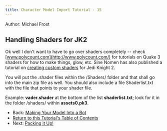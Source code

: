 ```yaml
---
title: Character Model Import Tutorial - 15
---
```


Author: Michael Frost

## Handling Shaders for JK2

Ok well I don't want to have to go over shaders completely -- check
[www.polycount.com](http://www.polycount.com/)
for tutorials on Quake 3 shaders for how to make things, glow, etc. Sine
Nomen has also published a tutorial on [creating custom
shaders](/tutorials/jo_custom_shaders/)
for Jedi Knight 2.

You will put the .shader files within the /Shaders/ folder and that
shall go into the main zip file as well. You should also include a file
Shaderlist.txt with the file that points to your shader file.

Example: **vader.shader** at the bottom of the list **shaderlist.txt**;
look for it in the folder /shaders/ within **assets0.pk3**.

* Back: [Making Your Model Into a Bot](../14_Bots/)
* [Return to this Tutorial's Table of Contents](../)
* Next: [Packing it Up\!](../16_PackingItUp/)

